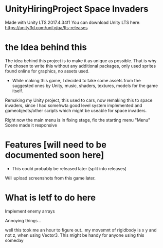 # UnityHiringProject Space Invaders

 Made with Unity LTS 2017.4.34f1
 You can download Unity LTS here: https://unity3d.com/unity/qa/lts-releases
 
 # the Idea behind this
 
 The idea behind this project is to make it as unique as possible. That is why I've chosen to write this without any additional packages, only used sprites found online for graphics, no assets used.
 
- While making this game, I decided to take some assets from the suggested ones by Unity, music, shaders, textures, models for the game itself.

Remaking my Unity project, this used to cars, now remaking this to space invaders, since I had somehwta good level system implemented and gameobjects/other scripts which might be useable for space invaders.


Right now the main menu is in fixing stage, fix the starting menu "Menu" Scene made it responsive


# Features [will need to be documented soon here]

- This could probably be released later (split into releases)


Will upload screenshots from this game later.


# What is letf to do here

Implement enemy arrays 

Annoying things... 

well this took me an hour to figure out.. my movemnt of rigidbody is x y and not z, when using Vector3. This might be handy for anyone using this someday
